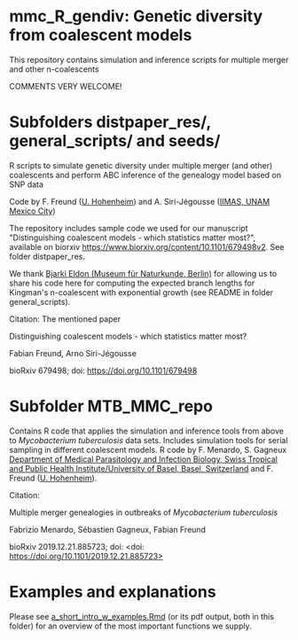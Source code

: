 # mmc_R_gendiv: Genetic diversity from coalescent models

This repository contains simulation and inference scripts for multiple merger and other n-coalescents

COMMENTS VERY WELCOME! 

# Subfolders distpaper_res/, general_scripts/ and seeds/

R scripts to simulate genetic diversity under multiple merger (and other) coalescents and perform ABC inference of the genealogy model based on SNP data 

Code by F. Freund ([U. Hohenheim](http://evoplant.uni-hohenheim.de/people/freund/)) and A. Siri-Jégousse ([IIMAS, UNAM Mexico City](http://sigma.iimas.unam.mx/arno/))

The repository includes sample code we used for our manuscript "Distinguishing coalescent models - which statistics matter most?", available on biorxiv <https://www.biorxiv.org/content/10.1101/679498v2>. See folder distpaper_res.

We thank [Bjarki Eldon (Museum für Naturkunde, Berlin)](http://page.math.tu-berlin.de/~eldon/index.html) for allowing us to share his code here for computing the expected branch lengths for Kingman's n-coalescent with exponential growth (see README in folder general_scripts). 

Citation: The mentioned paper

Distinguishing coalescent models - which statistics matter most?

Fabian Freund, Arno Siri-Jégousse

bioRxiv 679498; doi: <https://doi.org/10.1101/679498>

# Subfolder MTB_MMC_repo

Contains R code that applies the simulation and inference tools from above to *Mycobacterium tuberculosis* data sets. Includes simulation tools for serial sampling in different coalescent models.
R code by F. Menardo, S. Gagneux [Department of Medical Parasitology and Infection Biology, Swiss Tropical and Public Health Institute/University of Basel, Basel, Switzerland](https://www.swisstph.ch/en/about/mpi/tuberculosis-research/) and F. Freund  ([U. Hohenheim](http://evoplant.uni-hohenheim.de/people/freund/)).

Citation:

Multiple merger genealogies in outbreaks of *Mycobacterium tuberculosis*

Fabrizio Menardo, Sébastien Gagneux, Fabian Freund

bioRxiv 2019.12.21.885723; doi: <doi: https://doi.org/10.1101/2019.12.21.885723>

# Examples and explanations
Please see [a_short_intro_w_examples.Rmd](a_short_intro_w_examples.Rmd) (or its pdf output, both in this folder) for an overview of the most important functions we supply.
